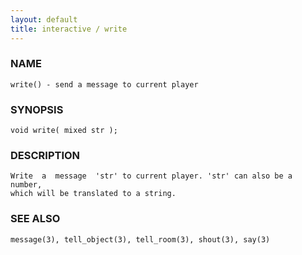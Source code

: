 ```yaml
---
layout: default
title: interactive / write
---
```


### NAME

    write() - send a message to current player


### SYNOPSIS

    void write( mixed str );


### DESCRIPTION

    Write  a  message  'str' to current player. 'str' can also be a number,
    which will be translated to a string.


### SEE ALSO

    message(3), tell_object(3), tell_room(3), shout(3), say(3)
